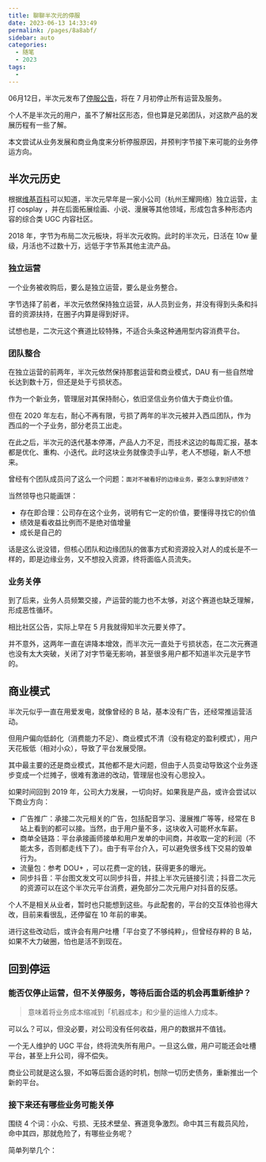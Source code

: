 ```yaml
---
title: 聊聊半次元的停服
date: 2023-06-13 14:33:49
permalink: /pages/8a8abf/
sidebar: auto
categories: 
  - 随笔
  - 2023
tags: 
  - 
---
```


06月12日，半次元发布了[停服公告](https://bcy.net/item/detail/7243752692219124791)，将在 7 月初停止所有运营及服务。

个人不是半次元的用户，虽不了解社区形态，但也算是兄弟团队，对这款产品的发展历程有一些了解。

本文尝试从业务发展和商业角度来分析停服原因，并预判字节接下来可能的业务停运方向。

<!-- more -->

## 半次元历史

根据[维基百科](https://zh.wikipedia.org/wiki/%E5%8D%8A%E6%AC%A1%E5%85%83)可以知道，半次元早年是一家小公司（杭州王耀网络）独立运营，主打 cosplay ，并在后面拓展绘画、小说、漫展等其他领域，形成包含多种形态内容的综合类 UGC 内容社区。

2018 年，字节为布局二次元板块，将半次元收购。此时的半次元，日活在 10w 量级，月活也不过数十万，远低于字节系其他主流产品。

### 独立运营

一个业务被收购后，要么是独立运营，要么是业务整合。

字节选择了前者，半次元依然保持独立运营，从人员到业务，并没有得到头条和抖音的资源扶持，在圈子内算是得到好评。

试想也是，二次元这个赛道比较特殊，不适合头条这种通用型内容消费平台。

### 团队整合

在独立运营的前两年，半次元依然保持那套运营和商业模式，DAU 有一些自然增长达到数十万，但还是处于亏损状态。

作为一个新业务，管理层对其保持耐心，依旧坚信业务价值大于商业价值。

但在 2020 年左右，耐心不再有限，亏损了两年的半次元被并入西瓜团队，作为西瓜的一个子业务，部分老员工出走。

在此之后，半次元的迭代基本停滞，产品人力不足，而技术这边的每周汇报，基本都是优化、重构、小迭代。此时这块业务就像烫手山芋，老人不想碰，新人不想来。

曾经有个团队成员问了这么一个问题：`面对不被看好的边缘业务，要怎么拿到好绩效？`

当然领导也只能画饼：
- 存在即合理：公司存在这个业务，说明有它一定的价值，要懂得寻找它的价值
- 绩效是看收益比例而不是绝对值增量
- 成长是自己的

话是这么说没错，但核心团队和边缘团队的做事方式和资源投入对人的成长是不一样的，即是边缘业务，又不想投入资源，终将面临人员流失。

### 业务关停

到了后来，业务人员频繁交接，产运营的能力也不太够，对这个赛道也缺乏理解，形成恶性循环。

相比社区公告，实际上早在 5 月我就得知半次元要关停了。

并不意外，这两年一直在讲降本增效，而半次元一直处于亏损状态，在二次元赛道也没有太大突破，关闭了对字节毫无影响，甚至很多用户都不知道半次元是字节的。


## 商业模式

半次元似乎一直在用爱发电，就像曾经的 B 站，基本没有广告，还经常推运营活动。

但用户偏向低龄化（消费能力不足）、商业模式不清（没有稳定的盈利模式），用户天花板低（相对小众），导致了平台发展受限。

其中最主要的还是商业模式，其他都不是大问题，但由于人员变动导致这个业务逐步变成一个烂摊子，很难有激进的改动，管理层也没有心思投入。

如果时间回到 2019 年，公司大力发展，一切向好。如果我是产品，或许会尝试以下商业方向：
- 广告推广：承接二次元相关的广告，包括配音学习、漫展推广等等，经常在 B 站上看到的都可以接。当然，由于用户量不多，这块收入可能杯水车薪。
- 商单全链路：平台承接画师接单和用户发单的中间商，并收取一定的利润（不能太多，否则都走线下了）。由于有平台介入，可以避免很多线下交易的毁单行为。
- 流量包：参考 DOU+ ，可以花费一定的钱，获得更多的曝光。
- 同步抖音：平台图文发文可以同步抖音，并挂上半次元链接引流；抖音二次元的资源可以在这个半次元平台消费，避免部分二次元用户对抖音的反感。

个人不是相关从业者，暂时也只能想到这些。与此配套的，平台的交互体验也得大改，目前来看很乱，还停留在 10 年前的审美。

进行这些改动后，或许会有用户吐槽「平台变了不够纯粹」，但曾经存粹的 B 站，如果不大力破圈，怕也是活不到现在。

## 回到停运

### 能否仅停止运营，但不关停服务，等待后面合适的机会再重新维护？

> 意味着将业务成本缩减到「机器成本」和少量的运维人力成本。

可以么？可以，但没必要，对公司没有任何收益，用户的数据并不值钱。

一个无人维护的 UGC 平台，终将流失所有用户。一旦这么做，用户可能还会吐槽平台，甚至上升公司，得不偿失。

商业公司就是这么狠，不如等后面合适的时机，刨除一切历史债务，重新推出一个新的平台。


### 接下来还有哪些业务可能关停

围绕 4 个词：小众、亏损、无技术壁垒、赛道竞争激烈。命中其三有裁员风险，命中其四，那就危险了，有哪些业务呢？

简单列举几个：<span style="opacity: 0"></span>